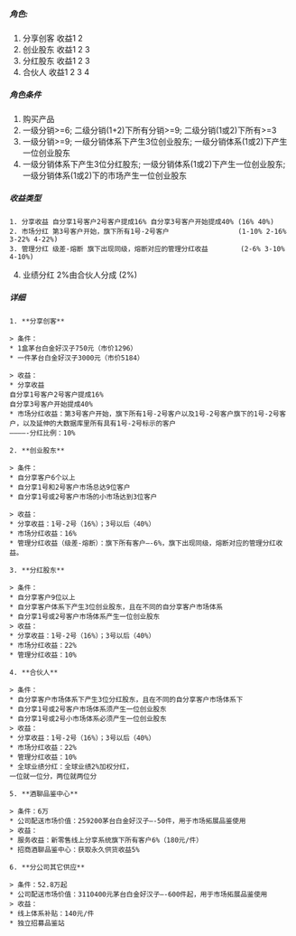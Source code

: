 ##### 角色:
1. 分享创客 收益1 2
2. 创业股东 收益1 2 3
3. 分红股东 收益1 2 3
4. 合伙人   收益1 2 3 4 

##### 角色条件
1. 购买产品
2. 一级分销>=6; 二级分销(1+2)下所有分销>=9; 二级分销(1或2)下所有>=3
3. 一级分销>=9; 一级分销体系下产生3位创业股东; 一级分销体系(1或2)下产生一位创业股东
4. 一级分销体系下产生3位分红股东; 一级分销体系(1或2)下产生一位创业股东; 一级分销体系(1或2)下的市场产生一位创业股东

##### 收益类型
    1. 分享收益 自分享1号客户2号客户提成16% 自分享3号客户开始提成40% (16% 40%)
    2. 市场分红 第3号客户开始，旗下所有1号-2号客户                 (1-10% 2-16% 3-22% 4-22%)
    3. 管理分红 级差-熔断 旗下出现同级，熔断对应的管理分红收益        (2-6% 3-10% 4-10%) 
4. 业绩分红 2%由合伙人分成                                   (2%)


##### 详细

    1. **分享创客**

    > 条件：
    * 1盒茅台白金好汉子750元（市价1296）
    * 一件茅台白金好汉子3000元（市价5184）

    > 收益：
    * 分享收益
    自分享1号客户2号客户提成16%
    自分享3号客户开始提成40%
    * 市场分红收益：第3号客户开始，旗下所有1号-2号客户以及1号-2号客户旗下的1号-2号客户，以及延伸的大数据库里所有具有1号-2号标示的客户
    ————-分红比例：10%

    2. **创业股东**

    > 条件：
    * 自分享客户6个以上
    * 自分享1号和2号客户市场总达9位客户
    * 自分享1号或2号客户市场的小市场达到3位客户

    > 收益：
    * 分享收益：1号-2号（16%）；3号以后（40%）
    * 市场分红收益：16%
    * 管理分红收益（级差-熔断）：旗下所有客户—-6%，旗下出现同级，熔断对应的管理分红收益。

    3. **分红股东**

    > 条件：
    * 自分享客户9位以上
    * 自分享客户体系下产生3位创业股东，且在不同的自分享客户市场体系
    * 自分享1号或2号客户市场体系产生一位创业股东
    > 收益：
    * 分享收益：1号-2号（16%）；3号以后（40%）
    * 市场分红收益：22%
    * 管理分红收益：10%

    4. **合伙人**

    > 条件：
    * 自分享客户市场体系下产生3位分红股东，且在不同的自分享客户市场体系下
    * 自分享1号或2号客户市场体系须产生一位创业股东
    * 自分享1号或2号小市场体系必须产生一位创业股东
    > 收益：
    * 分享收益：1号-2号（16%）；3号以后（40%）
    * 市场分红收益：22%
    * 管理分红收益：10%
    * 全球业绩分红：全球业绩2%加权分红，
    一位就一位分，两位就两位分

    5. **酒聊品鉴中心**

    > 条件：6万
    * 公司配送市场价值：259200茅台白金好汉子—-50件，用于市场拓展品鉴使用
    > 收益：
    * 服务收益：新零售线上分享系统旗下所有客户6%（180元/件）
    * 招商酒聊品鉴中心：获取永久供货收益5%

    6. **分公司其它供应**

    > 条件：52.8万起
    * 公司配送市场价值：3110400元茅台白金好汉子—-600件起，用于市场拓展品鉴使用
    > 收益：
    * 线上体系补贴：140元/件
    * 独立招募品鉴站
